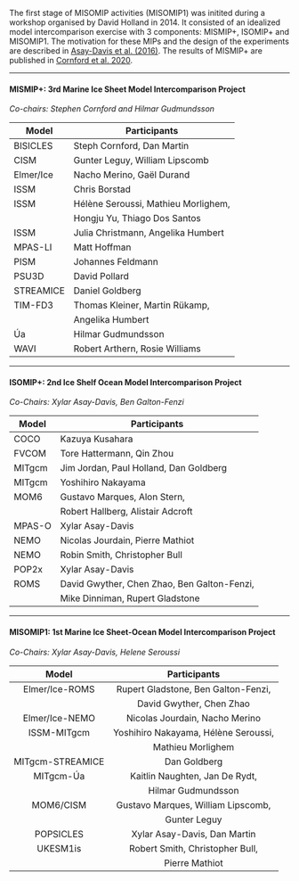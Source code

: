 The first stage of MISOMIP activities (MISOMIP1) was initited during a workshop organised by David Holland in 2014. It consisted of an idealized model intercomparison exercise with 3 components: MISMIP+, ISOMIP+ and MISOMIP1. The motivation for these MIPs and the design of the experiments are described in [Asay-Davis et al. (2016)](http://www.geosci-model-dev-discuss.net/gmd-2015-228/). The results of MISMIP+ are published in [Cornford et al. 2020](https://doi.org/10.5194/tc-14-2283-2020).

----------

#### MISMIP+: 3rd Marine Ice Sheet Model Intercomparison Project

_Co-chairs: Stephen Cornford and Hilmar Gudmundsson_


| Model       |  Participants |
| ------------| --------------|
| BISICLES    | Steph Cornford, Dan Martin |
| CISM        | Gunter Leguy, William Lipscomb |
| Elmer/Ice   | Nacho Merino, Gaël Durand |
| ISSM        | Chris Borstad |
| ISSM	      | Hélène Seroussi, Mathieu Morlighem, |
|             | Hongju Yu, Thiago Dos Santos |
| ISSM	      | Julia Christmann, Angelika Humbert |
| MPAS-LI     | Matt Hoffman |
| PISM	      | Johannes Feldmann |
| PSU3D	      | David Pollard |
| STREAMICE   | Daniel Goldberg |
| TIM-FD3     | Thomas Kleiner, Martin Rükamp, |
|             | Angelika Humbert |
| Úa          | Hilmar Gudmundsson |
| WAVI        | Robert Arthern, Rosie Williams |

----------

#### ISOMIP+: 2nd Ice Shelf Ocean Model Intercomparison Project

_Co-Chairs: Xylar Asay-Davis, Ben Galton-Fenzi_


| Model       |  Participants |
| ------------| --------------|
|COCO         | Kazuya Kusahara|
|FVCOM        | Tore Hattermann, Qin Zhou|
|MITgcm       | Jim Jordan, Paul Holland, Dan Goldberg|
|MITgcm       | Yoshihiro Nakayama|
|MOM6         | Gustavo Marques, Alon Stern, |
|             | Robert Hallberg, Alistair Adcroft|
|MPAS-O       | Xylar Asay-Davis|
|NEMO         | Nicolas Jourdain, Pierre Mathiot|
|NEMO         | Robin Smith, Christopher Bull |
|POP2x        | Xylar Asay-Davis|
|ROMS         | David Gwyther, Chen Zhao, Ben Galton-Fenzi, |
|             | Mike Dinniman, Rupert Gladstone|

----------

#### MISOMIP1: 1st Marine Ice Sheet-Ocean Model Intercomparison Project

_Co-Chairs: Xylar Asay-Davis, Helene Seroussi_


| Model           |  Participants |
|    :---:        |    :---:      |
|Elmer/Ice-ROMS	  | Rupert Gladstone, Ben Galton-Fenzi, |
|                 | David Gwyther, Chen Zhao|
|Elmer/Ice-NEMO	  | Nicolas Jourdain, Nacho Merino|
|ISSM-MITgcm      | Yoshihiro Nakayama, Hélène Seroussi, |
|                 | Mathieu Morlighem|
|MITgcm-STREAMICE | Dan Goldberg|
|MITgcm-Úa        | Kaitlin Naughten, Jan De Rydt, |
|                 | Hilmar Gudmundsson|
|MOM6/CISM        | Gustavo Marques, William Lipscomb, |
|                 | Gunter Leguy|
|POPSICLES        | Xylar Asay-Davis, Dan Martin|
|UKESM1is         | Robert Smith, Christopher Bull, |
|                 | Pierre Mathiot |
